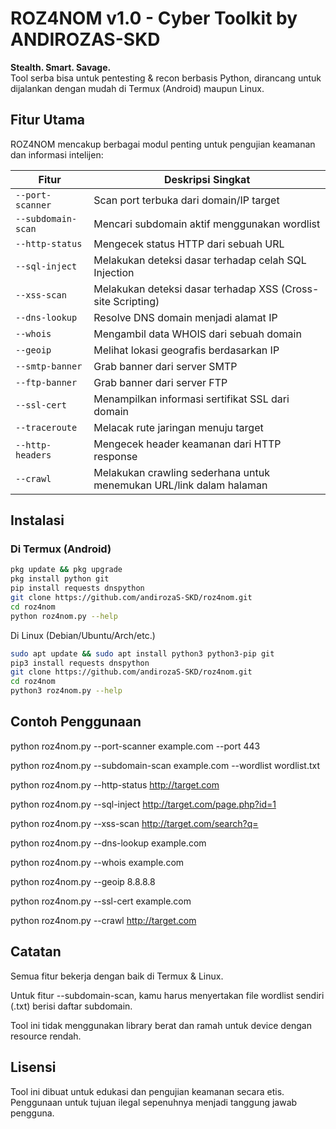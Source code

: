 # ROZ4NOM v1.0 - Cyber Toolkit by ANDIROZAS-SKD

**Stealth. Smart. Savage.**  
Tool serba bisa untuk pentesting & recon berbasis Python, dirancang untuk dijalankan dengan mudah di Termux (Android) maupun Linux.  

## Fitur Utama

ROZ4NOM mencakup berbagai modul penting untuk pengujian keamanan dan informasi intelijen:

| Fitur              | Deskripsi Singkat                                                                 |
|--------------------|-----------------------------------------------------------------------------------|
| `--port-scanner`   | Scan port terbuka dari domain/IP target                                           |
| `--subdomain-scan` | Mencari subdomain aktif menggunakan wordlist                                     |
| `--http-status`    | Mengecek status HTTP dari sebuah URL                                             |
| `--sql-inject`     | Melakukan deteksi dasar terhadap celah SQL Injection                             |
| `--xss-scan`       | Melakukan deteksi dasar terhadap XSS (Cross-site Scripting)                      |
| `--dns-lookup`     | Resolve DNS domain menjadi alamat IP                                             |
| `--whois`          | Mengambil data WHOIS dari sebuah domain                                          |
| `--geoip`          | Melihat lokasi geografis berdasarkan IP                                          |
| `--smtp-banner`    | Grab banner dari server SMTP                                                     |
| `--ftp-banner`     | Grab banner dari server FTP                                                      |
| `--ssl-cert`       | Menampilkan informasi sertifikat SSL dari domain                                 |
| `--traceroute`     | Melacak rute jaringan menuju target                                              |
| `--http-headers`   | Mengecek header keamanan dari HTTP response                                      |
| `--crawl`          | Melakukan crawling sederhana untuk menemukan URL/link dalam halaman              |

## Instalasi

### Di Termux (Android)

```bash
pkg update && pkg upgrade
pkg install python git
pip install requests dnspython
git clone https://github.com/andirozaS-SKD/roz4nom.git
cd roz4nom
python roz4nom.py --help
```

Di Linux (Debian/Ubuntu/Arch/etc.)

```bash
sudo apt update && sudo apt install python3 python3-pip git
pip3 install requests dnspython
git clone https://github.com/andirozaS-SKD/roz4nom.git
cd roz4nom
python3 roz4nom.py --help
```

## Contoh Penggunaan

python roz4nom.py --port-scanner example.com --port 443

python roz4nom.py --subdomain-scan example.com --wordlist wordlist.txt

python roz4nom.py --http-status http://target.com

python roz4nom.py --sql-inject http://target.com/page.php?id=1

python roz4nom.py --xss-scan http://target.com/search?q=

python roz4nom.py --dns-lookup example.com

python roz4nom.py --whois example.com

python roz4nom.py --geoip 8.8.8.8

python roz4nom.py --ssl-cert example.com

python roz4nom.py --crawl http://target.com

## Catatan

Semua fitur bekerja dengan baik di Termux & Linux.

Untuk fitur --subdomain-scan, kamu harus menyertakan file wordlist sendiri (.txt) berisi daftar subdomain.

Tool ini tidak menggunakan library berat dan ramah untuk device dengan resource rendah.


## Lisensi

Tool ini dibuat untuk edukasi dan pengujian keamanan secara etis.
Penggunaan untuk tujuan ilegal sepenuhnya menjadi tanggung jawab pengguna.
